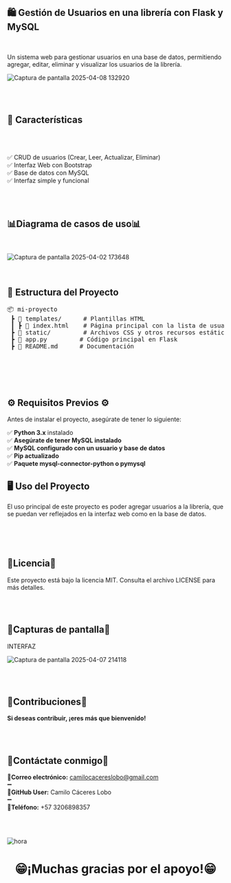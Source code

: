 <h2>🛍️ Gestión de Usuarios en una librería con Flask y MySQL</h2> 
<br>
<p>Un sistema web para gestionar usuarios en una base de datos, permitiendo agregar, editar, eliminar y visualizar los usuarios de la librería.</p>

![Captura de pantalla 2025-04-08 132920](https://github.com/user-attachments/assets/173ff7ef-a88e-4ce4-9aa7-e501c8e7f75e)


<br>
<br>
<h2>🚀 Características </h2>
<br>

<p> <br>
✅ CRUD de usuarios (Crear, Leer, Actualizar, Eliminar)  <br> 
✅ Interfaz Web con Bootstrap <br>
✅ Base de datos con MySQL   <br>
✅ Interfaz simple y funcional </p>

<br>
<br>
<h2>📊Diagrama de casos de uso📊</h2> 
<br>

![Captura de pantalla 2025-04-02 173648](https://github.com/user-attachments/assets/0532a3d1-33a0-4bb2-ba2b-14e7cd309f74)

<br>
<h2>📂 Estructura del Proyecto</h2>

<p>
    <pre>
📦 mi-proyecto  
 ┣ 📂 templates/      # Plantillas HTML  
 ┃ ┣ 📜 index.html    # Página principal con la lista de usuarios  
 ┣ 📂 static/         # Archivos CSS y otros recursos estáticos  
 ┣ 📜 app.py         # Código principal en Flask  
 ┣ 📜 README.md      # Documentación  
    </pre>
</p>
<br>

<div></div>

<br>
<br>

## ⚙️ Requisitos Previos ⚙️  

Antes de instalar el proyecto, asegúrate de tener lo siguiente:  

✅ **Python 3.x** instalado  
✅ **Asegúrate de tener MySQL instalado**  
✅ **MySQL configurado con un usuario y base de datos**  
✅ **Pip actualizado**  
✅ **Paquete mysql-connector-python o pymysql**  

<div>

<h2>🖥️ Uso del Proyecto</h2>

<p>
  <strong></strong>  
  El uso principal de este proyecto es poder agregar usuarios a la librería, que se puedan ver reflejados en la interfaz web como en la base de datos.  
  <br><br>
  <strong></strong>  
</p>

</div>

<br>
<br>

<h2>📜Licencia📜</h2>  

<p>Este proyecto está bajo la licencia MIT. Consulta el archivo LICENSE para más detalles.</p>

<br>
<br>

<h2>📸Capturas de pantalla📸</h2> 

<p>INTERFAZ</p>

![Captura de pantalla 2025-04-07 214118](https://github.com/user-attachments/assets/abe19454-4d0f-4591-9b7c-ca0577c1be93)

<br>
<br>

<h2>🤝Contribuciones🤝</h2> 

**<p>Si deseas contribuir, ¡eres más que bienvenido!**</p>

<br>
<br>

<h2>📎Contáctate conmigo📎</h2>

**<p>📧Correo electrónico:** camilocacereslobo@gmail.com<br>➖<br>
**🔑GitHub User:** Camilo Cáceres Lobo <br>➖<br>
**📲Teléfono:** +57 3206898357
</p>

<br>
<br>

![hora](https://github.com/user-attachments/assets/2b695dc2-f0a6-4bba-a705-871e3064898b)

**<h1 align="center">😁¡Muchas gracias por el apoyo!😁</h1>**
